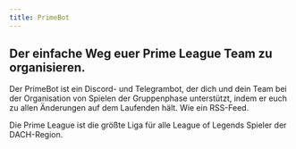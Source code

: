 ```yaml
---
title: PrimeBot
---
```


## Der einfache Weg euer Prime League Team zu organisieren.

Der PrimeBot ist ein Discord- und Telegrambot, der dich und dein Team bei der Organisation von Spielen der Gruppenphase
unterstützt, indem er euch zu allen Änderungen auf dem Laufenden hält. Wie ein RSS-Feed.

Die Prime League ist die größte Liga für alle League of Legends Spieler der DACH-Region.
